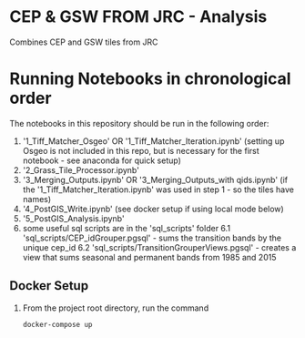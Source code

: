 # CEP & GSW FROM JRC - Analysis
Combines CEP and GSW tiles from JRC 


# Running Notebooks in chronological order
The notebooks in this repository should be run in the following order:
1. '1_Tiff_Matcher_Osgeo' OR '1_Tiff_Matcher_Iteration.ipynb' (setting up Osgeo is not included in this repo, but is necessary for the first notebook - see anaconda for quick setup)
2. '2_Grass_Tile_Processor.ipynb'
3. '3_Merging_Outputs.ipynb' OR '3_Merging_Outputs_with qids.ipynb' (if the '1_Tiff_Matcher_Iteration.ipynb' was used in step 1 - so the tiles have names)
4. '4_PostGIS_Write.ipynb' (see docker setup if using local mode below)
5. '5_PostGIS_Analysis.ipynb'
6.  some useful sql scripts are in the 'sql_scripts' folder
    6.1 'sql_scripts/CEP_idGrouper.pgsql' - sums the transition bands by the unique cep_id
    6.2 'sql_scripts/TransitionGrouperViews.pgsql' - creates a view that sums seasonal and permanent bands from 1985 and 2015
## Docker Setup
1. From the project root directory, run the command 
    ```sh
    docker-compose up
    ```